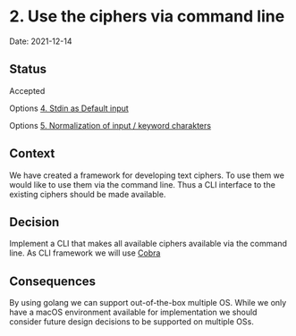 # 2. Use the ciphers via command line

Date: 2021-12-14

## Status

Accepted

Options [4. Stdin as Default input](0004-stdin-as-default-input.md)

Options [5. Normalization of input / keyword charakters](0005-normalization-of-input-keyword-charakters.md)

## Context

We have created a framework for developing text ciphers. To use them we would like to use them
via the command line. Thus a CLI interface to the existing ciphers should be made available.

## Decision

Implement a CLI that makes all available ciphers available via the command line.
As CLI framework we will use [Cobra](https://github.com/spf13/cobra)

## Consequences

By using golang we can support out-of-the-box multiple OS.
While we only have a macOS environment available for implementation we should consider future design decisions to be supported on multiple OSs.
